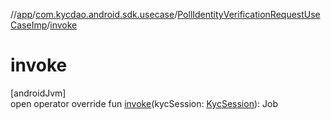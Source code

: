 //[app](../../../index.md)/[com.kycdao.android.sdk.usecase](../index.md)/[PollIdentityVerificationRequestUseCaseImp](index.md)/[invoke](invoke.md)

# invoke

[androidJvm]\
open operator override fun [invoke](invoke.md)(kycSession: [KycSession](../../com.kycdao.android.sdk.model/-kyc-session/index.md)): Job
